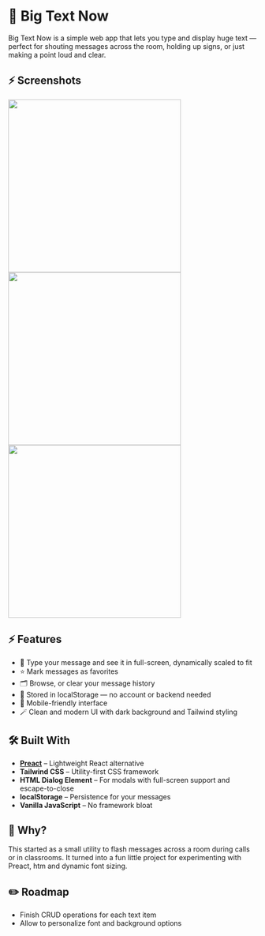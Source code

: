 # 📝 Big Text Now

Big Text Now is a simple web app that lets you type and display huge text — perfect for shouting messages across the room, holding up signs, or just making a point loud and clear.

## ⚡️ Screenshots
[<img src="https://github.com/user-attachments/assets/1fd521f9-0c7c-483f-92df-a24e785d05f0" width="350"/>](https://github.com/user-attachments/assets/1fd521f9-0c7c-483f-92df-a24e785d05f0)
[<img src="https://github.com/user-attachments/assets/83a95bbb-bc94-4bab-a1be-544ae6a0015d" width="350"/>](https://github.com/user-attachments/assets/83a95bbb-bc94-4bab-a1be-544ae6a0015d)
[<img src="https://github.com/user-attachments/assets/43bf8452-6861-404f-9f63-2c8ce82ab458" width="350"/>](https://github.com/user-attachments/assets/43bf8452-6861-404f-9f63-2c8ce82ab458)



## ⚡️ Features

- 🧠 Type your message and see it in full-screen, dynamically scaled to fit  
- ⭐️ Mark messages as favorites  
- 🗂 Browse, or clear your message history  
- 💾 Stored in localStorage — no account or backend needed  
- 📱 Mobile-friendly interface
- 🪄 Clean and modern UI with dark background and Tailwind styling 

## 🛠 Built With

- **[Preact](https://preactjs.com/)** – Lightweight React alternative  
- **Tailwind CSS** – Utility-first CSS framework  
- **HTML Dialog Element** – For modals with full-screen support and escape-to-close  
- **localStorage** – Persistence for your messages  
- **Vanilla JavaScript** – No framework bloat

## 🤔 Why?

This started as a small utility to flash messages across a room during calls or in classrooms. It turned into a fun little project for experimenting with Preact, htm and dynamic font sizing.

## ✏️ Roadmap

- Finish CRUD operations for each text item
- Allow to personalize font and background options
